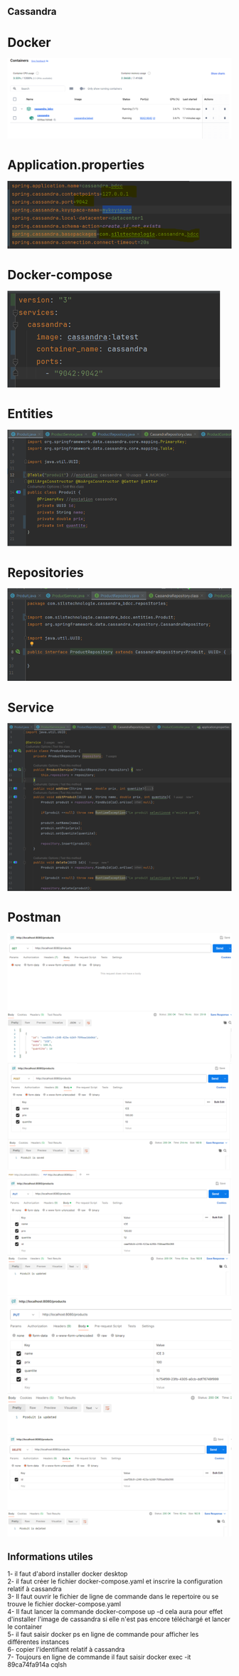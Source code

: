 ## Cassandra
# Docker
<img src="assets/1.png" /> <br>
# Application.properties
<img src="assets/2.png" /> <br>
# Docker-compose
<img src="assets/3.png" /> <br>
# Entities
<img src="assets/dd.png" /> <br>
# Repositories
<img src="assets/55.png" /> <br>
# Service
<img src="assets/66.png" /> <br>
# Postman
<img src="assets/77.png" /> <br>
<img src="assets/88.png" /> <br>
<img src="assets/99.png" /> <br>
<img src="assets/10.png" /> <br>
<img src="assets/11.png" /> <br>
## Informations utiles
1- il faut d'abord installer docker desktop <br>
2- il faut créer le fichier docker-compose.yaml et inscrire la configuration relatif à cassandra <br>
3- Il faut ouvrir le fichier de ligne de commande dans le repertoire ou se trouve le fichier docker-compose.yaml <br>
4- Il faut lancer la commande docker-compose up -d cela aura pour effet d'installer l'image de cassandra si elle n'est pas encore téléchargé et lancer le container <br>
5- il faut saisir docker ps en ligne de commande pour afficher les différentes instances<br>
6- copier l'identifiant relatif à cassandra<br>
7- Toujours en ligne de commande il faut saisir docker exec -it 89ca74fa914a cqlsh<br>